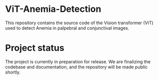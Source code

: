 # ViT-Anemia-Detection
This repository contains the source code of the Vision transformer (ViT) used to detect Anemia in palpebral and conjunctival images.

# Project status
The project is currently in preparation for release. We are finalizing the codebase and documentation, and the repository will be made public shortly.
